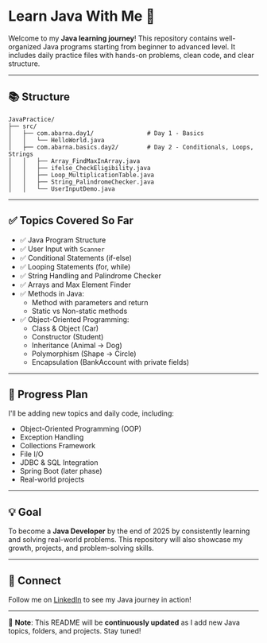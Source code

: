 # Learn Java With Me 🚀

Welcome to my **Java learning journey**! This repository contains well-organized Java programs starting from beginner to advanced level. It includes daily practice files with hands-on problems, clean code, and clear structure.

---

## 📚 Structure

```
JavaPractice/
├── src/
│   ├── com.abarna.day1/               # Day 1 - Basics
│   │   └── HelloWorld.java
│   ├── com.abarna.basics.day2/        # Day 2 - Conditionals, Loops, Strings
│   │   ├── Array_FindMaxInArray.java
│   │   ├── ifelse_CheckEligibility.java
│   │   ├── Loop_MultiplicationTable.java
│   │   ├── String_PalindromeChecker.java
│   │   └── UserInputDemo.java
```

---

## ✅ Topics Covered So Far

- ✅ Java Program Structure  
- ✅ User Input with `Scanner`  
- ✅ Conditional Statements (if-else)  
- ✅ Looping Statements (for, while)  
- ✅ String Handling and Palindrome Checker  
- ✅ Arrays and Max Element Finder  
- ✅ Methods in Java:
  - Method with parameters and return
  - Static vs Non-static methods
- ✅ Object-Oriented Programming:
  - Class & Object (Car)
  - Constructor (Student)
  - Inheritance (Animal → Dog)
  - Polymorphism (Shape → Circle)
  - Encapsulation (BankAccount with private fields)


---

## 📅 Progress Plan

I'll be adding new topics and daily code, including:
- Object-Oriented Programming (OOP)
- Exception Handling
- Collections Framework
- File I/O
- JDBC & SQL Integration
- Spring Boot (later phase)
- Real-world projects

---

## 💡 Goal

To become a **Java Developer** by the end of 2025 by consistently learning and solving real-world problems. This repository will also showcase my growth, projects, and problem-solving skills.

---

## 🔗 Connect

Follow me on [LinkedIn](https://www.linkedin.com/in/abarna-dev/) to see my Java journey in action!

---

📌 **Note**: This README will be **continuously updated** as I add new Java topics, folders, and projects. Stay tuned!
